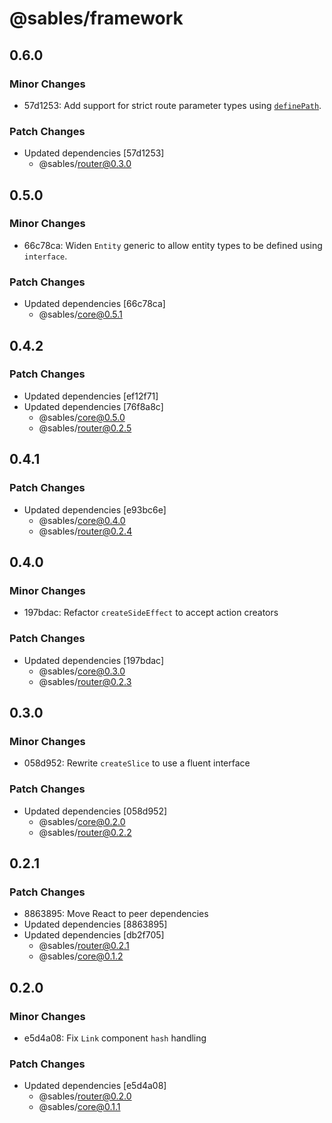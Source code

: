 # @sables/framework

## 0.6.0

### Minor Changes

- 57d1253: Add support for strict route parameter types using [`definePath`](https://sables.dev/docs/api#definepath).

### Patch Changes

- Updated dependencies [57d1253]
  - @sables/router@0.3.0

## 0.5.0

### Minor Changes

- 66c78ca: Widen `Entity` generic to allow entity types to be defined using `interface`.

### Patch Changes

- Updated dependencies [66c78ca]
  - @sables/core@0.5.1

## 0.4.2

### Patch Changes

- Updated dependencies [ef12f71]
- Updated dependencies [76f8a8c]
  - @sables/core@0.5.0
  - @sables/router@0.2.5

## 0.4.1

### Patch Changes

- Updated dependencies [e93bc6e]
  - @sables/core@0.4.0
  - @sables/router@0.2.4

## 0.4.0

### Minor Changes

- 197bdac: Refactor `createSideEffect` to accept action creators

### Patch Changes

- Updated dependencies [197bdac]
  - @sables/core@0.3.0
  - @sables/router@0.2.3

## 0.3.0

### Minor Changes

- 058d952: Rewrite `createSlice` to use a fluent interface

### Patch Changes

- Updated dependencies [058d952]
  - @sables/core@0.2.0
  - @sables/router@0.2.2

## 0.2.1

### Patch Changes

- 8863895: Move React to peer dependencies
- Updated dependencies [8863895]
- Updated dependencies [db2f705]
  - @sables/router@0.2.1
  - @sables/core@0.1.2

## 0.2.0

### Minor Changes

- e5d4a08: Fix `Link` component `hash` handling

### Patch Changes

- Updated dependencies [e5d4a08]
  - @sables/router@0.2.0
  - @sables/core@0.1.1
